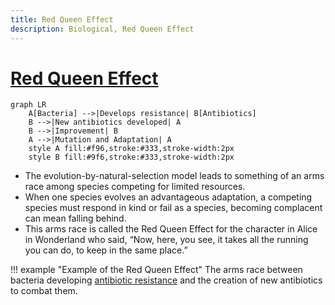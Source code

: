 ```yaml
---
title: Red Queen Effect
description: Biological, Red Queen Effect
---
```


# [Red Queen Effect](https://en.wikipedia.org/wiki/Red_Queen_hypothesis)

```mermaid
graph LR
    A[Bacteria] -->|Develops resistance| B[Antibiotics]
    B -->|New antibiotics developed| A
    B -->|Improvement| B
    A -->|Mutation and Adaptation| A
    style A fill:#f96,stroke:#333,stroke-width:2px
    style B fill:#9f6,stroke:#333,stroke-width:2px
```

- The evolution-by-natural-selection model leads to something of an arms race among species competing for limited resources. 
- When one species evolves an advantageous adaptation, a competing species must respond in kind or fail as a species, becoming complacent can mean falling behind. 
- This arms race is called the Red Queen Effect for the character in Alice in Wonderland who said, “Now, here, you see, it takes all the running you can do, to keep in the same place.”

!!! example "Example of the Red Queen Effect"
    The arms race between bacteria developing [antibiotic resistance](https://en.wikipedia.org/wiki/Antimicrobial_resistance) and the creation of new antibiotics to combat them.